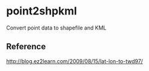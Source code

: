 # point2shpkml
Convert point data to shapefile and KML

## Reference
http://blog.ez2learn.com/2009/08/15/lat-lon-to-twd97/

